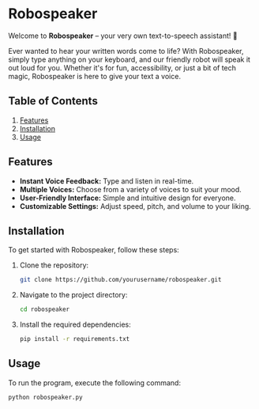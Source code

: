 # Robospeaker

Welcome to **Robospeaker** – your very own text-to-speech assistant! 🌟

Ever wanted to hear your written words come to life? With Robospeaker, simply type anything on your keyboard, and our friendly robot will speak it out loud for you. Whether it's for fun, accessibility, or just a bit of tech magic, Robospeaker is here to give your text a voice.

## Table of Contents
1. [Features](#features)
2. [Installation](#installation)
3. [Usage](#usage)


## Features
- **Instant Voice Feedback:** Type and listen in real-time.
- **Multiple Voices:** Choose from a variety of voices to suit your mood.
- **User-Friendly Interface:** Simple and intuitive design for everyone.
- **Customizable Settings:** Adjust speed, pitch, and volume to your liking.

## Installation

To get started with Robospeaker, follow these steps:

1. Clone the repository:
    ```bash
    git clone https://github.com/yourusername/robospeaker.git
    ```

2. Navigate to the project directory:
    ```bash
    cd robospeaker
    ```

3. Install the required dependencies:
    ```bash
    pip install -r requirements.txt
    ```

## Usage

To run the program, execute the following command:

```bash
python robospeaker.py
